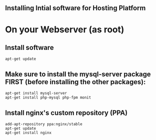 ## Installing Intial software for Hosting Platform
# On your Webserver (as root)

## Install software

    apt-get update

## Make sure to install the mysql-server package FIRST (before installing the other packages):
    
    apt-get install mysql-server
    apt-get install php-mysql php-fpm monit

## Install nginx's custom repository (PPA)

    add-apt-repository ppa:nginx/stable
    apt-get update
    apt-get install nginx
